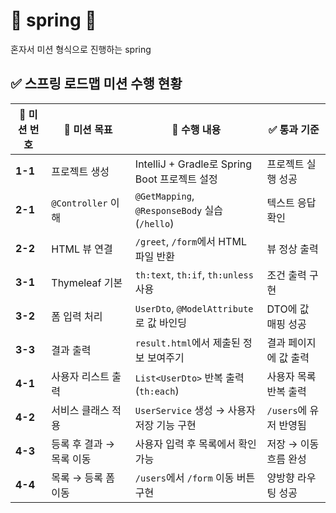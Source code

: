 # 🌱 spring 🌱

혼자서 미션 형식으로 진행하는 spring 

## ✅ 스프링 로드맵 미션 수행 현황

| 🧭 미션 번호 | 🎯 미션 목표 | 🧩 수행 내용 | ✅ 통과 기준 |
|-------------|---------------|----------------|----------------|
| **1-1** | 프로젝트 생성 | IntelliJ + Gradle로 Spring Boot 프로젝트 설정 | 프로젝트 실행 성공 |
| **2-1** | `@Controller` 이해 | `@GetMapping`, `@ResponseBody` 실습 (`/hello`) | 텍스트 응답 확인 |
| **2-2** | HTML 뷰 연결 | `/greet`, `/form`에서 HTML 파일 반환 | 뷰 정상 출력 |
| **3-1** | Thymeleaf 기본 | `th:text`, `th:if`, `th:unless` 사용 | 조건 출력 구현 |
| **3-2** | 폼 입력 처리 | `UserDto`, `@ModelAttribute`로 값 바인딩 | DTO에 값 매핑 성공 |
| **3-3** | 결과 출력 | `result.html`에서 제출된 정보 보여주기 | 결과 페이지에 값 출력 |
| **4-1** | 사용자 리스트 출력 | `List<UserDto>` 반복 출력 (`th:each`) | 사용자 목록 반복 출력 |
| **4-2** | 서비스 클래스 적용 | `UserService` 생성 → 사용자 저장 기능 구현 | `/users`에 유저 반영됨 |
| **4-3** | 등록 후 결과 → 목록 이동 | 사용자 입력 후 목록에서 확인 가능 | 저장 → 이동 흐름 완성 |
| **4-4** | 목록 → 등록 폼 이동 | `/users`에서 `/form` 이동 버튼 구현 | 양방향 라우팅 성공 |